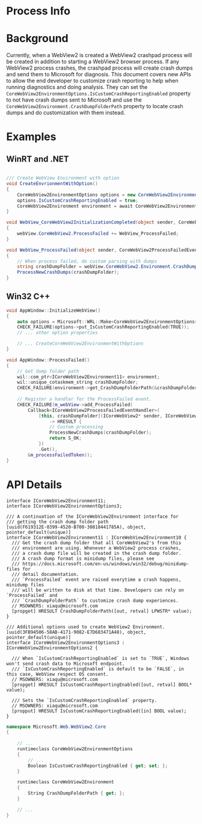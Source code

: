 Process Info
===

# Background
Currently, when a WebView2 is created a WebView2 crashpad process will be created in addition to starting a WebView2 browser process. If any WebView2 process crashes, the crashpad process will create crash dumps and send them to Microsoft for diagnosis. This document covers new APIs to allow the end developer to customize crash reporting to help when running diagnostics and doing analysis. They can set the `CoreWebView2EnvironmentOptions.IsCustomCrashReportingEnabled` property to not have crash dumps sent to Microsoft and use the `CoreWebView2Environment.CrashDumpFolderPath` property to locate crash dumps and do customization with them instead.

# Examples
## WinRT and .NET   
```c#

/// Create WebView Environment with option
void CreateEnvrionmentWithOption()
{
    CoreWebView2EnvironmentOptions options = new CoreWebView2EnvironmentOptions();
    options.IsCustomCrashReportingEnabled = true;
    CoreWebView2Environment environment = await CoreWebView2Environment.CreateAsync(BrowserExecutableFolder, UserDataFolder, options);
}

void WebView_CoreWebView2InitializationCompleted(object sender, CoreWebView2InitializationCompletedEventArgs e)
{
    webView.CoreWebView2.ProcessFailed += WebView_ProcessFailed;
}

void WebView_ProcessFailed(object sender, CoreWebView2ProcessFailedEventArgs e)
{
    // When process failed, do custom parsing with dumps
    string crashDumpFolder = webView.CoreWebView2.Environment.CrashDumpFolderPath;
    ProcessNewCrashDumps(crashDumpFolder);
}

```
## Win32 C++
```cpp
void AppWindow::InitializeWebView()
{
    auto options = Microsoft::WRL::Make<CoreWebView2EnvironmentOptions>();
    CHECK_FAILURE(options->put_IsCustomCrashReportingEnabled(TRUE));
    // ... other option properties

    // ... CreateCoreWebView2EnvironmentWithOptions
}

void AppWindow::ProcessFailed()
{
    // Get dump folder path
    wil::com_ptr<ICoreWebView2Environment11> environment;
    wil::unique_cotaskmem_string crashDumpFolder;
    CHECK_FAILURE(environment->get_CrashDumpFolderPath(&crashDumpFolder));
	
	// Register a handler for the ProcessFailed event.
    CHECK_FAILURE(m_webView->add_ProcessFailed(
        Callback<ICoreWebView2ProcessFailedEventHandler>(
            [this, crashDumpFolder](ICoreWebView2* sender, ICoreWebView2ProcessFailedEventArgs* argsRaw)
                -> HRESULT {
                // Custom processing
				ProcessNewCrashDumps(crashDumpFolder);
                return S_OK;
            })
            .Get(),
        &m_processFailedToken));
}
```

# API Details
```
interface ICoreWebView2Environment11;
interface ICoreWebView2EnvironmentOptions3;

/// A continuation of the ICoreWebView2Environment interface for
/// getting the crash dump folder path
[uuid(F619312E-0399-4520-B700-30818441785A), object, pointer_default(unique)]
interface ICoreWebView2Environment11 : ICoreWebView2Environment10 {
  /// Get the crash dump folder that all CoreWebView2's from this
  /// environment are using. Whenever a WebView2 process crashes, 
  /// a crash dump file will be created in the crash dump folder.
  /// A crash dump format is minidump files, please see
  /// https://docs.microsoft.com/en-us/windows/win32/debug/minidump-files for 
  /// detail documentation.
  /// `ProcessFailed` event are raised everytime a crash happens, minidump files 
  /// will be written to disk at that time. Developers can rely on `ProcessFailed` and 
  /// `CrashDumpFolderPath` to customize crash dump experiences.
  // MSOWNERS: xiaqu@microsoft.com
  [propget] HRESULT CrashDumpFolderPath([out, retval] LPWSTR* value);
}

/// Additional options used to create WebView2 Environment.
[uuid(3FB94506-58AB-4171-9082-E7D683471A48), object, pointer_default(unique)]
interface ICoreWebView2EnvironmentOptions3 : ICoreWebView2EnvironmentOptions2 {

  /// When `IsCustomCrashReportingEnabled` is set to `TRUE`, Windows won't send crash data to Microsoft endpoint.
  /// `IsCustomCrashReportingEnabled` is default to be `FALSE`, in this case, WebView respect OS consent. 
  // MSOWNERS: xiaqu@microsoft.com
  [propget] HRESULT IsCustomCrashReportingEnabled([out, retval] BOOL* value);

  /// Sets the `IsCustomCrashReportingEnabled` property.
  // MSOWNERS: xiaqu@microsoft.com
  [propput] HRESULT IsCustomCrashReportingEnabled([in] BOOL value);
}
```

```c# (but really MIDL3)
namespace Microsoft.Web.WebView2.Core
{
    
    // ...
    runtimeclass CoreWebView2EnvironmentOptions
    {
        // ...
        Boolean IsCustomCrashReportingEnabled { get; set; };
    }

    runtimeclass CoreWebView2Environment
    {
        String CrashDumpFolderPath { get; };
    }

    // ...
}
```

